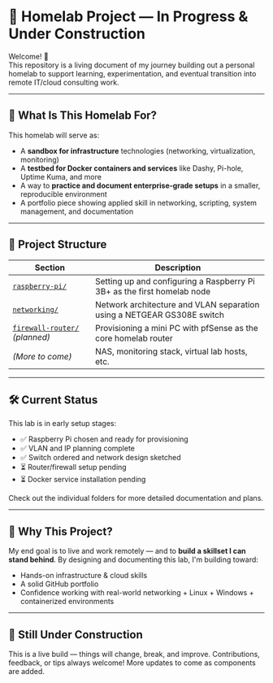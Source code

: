 # 🧪 Homelab Project — In Progress & Under Construction

Welcome! 👋  
This repository is a living document of my journey building out a personal homelab to support learning, experimentation, and eventual transition into remote IT/cloud consulting work.

---

## 📌 What Is This Homelab For?

This homelab will serve as:
- A **sandbox for infrastructure** technologies (networking, virtualization, monitoring)
- A **testbed for Docker containers and services** like Dashy, Pi-hole, Uptime Kuma, and more
- A way to **practice and document enterprise-grade setups** in a smaller, reproducible environment
- A portfolio piece showing applied skill in networking, scripting, system management, and documentation

---

## 🧱 Project Structure

| Section | Description |
|--------|-------------|
| [`raspberry-pi/`](./raspberry-pi) | Setting up and configuring a Raspberry Pi 3B+ as the first homelab node |
| [`networking/`](./networking) | Network architecture and VLAN separation using a NETGEAR GS308E switch |
| [`firewall-router/`](./firewall-router) *(planned)* | Provisioning a mini PC with pfSense as the core homelab router |
| *(More to come)* | NAS, monitoring stack, virtual lab hosts, etc. |

---

## 🛠️ Current Status

This lab is in early setup stages:
- ✅ Raspberry Pi chosen and ready for provisioning
- ✅ VLAN and IP planning complete
- ✅ Switch ordered and network design sketched
- ⏳ Router/firewall setup pending
- ⏳ Docker service installation pending

Check out the individual folders for more detailed documentation and plans.

---

## 🧭 Why This Project?

My end goal is to live and work remotely — and to **build a skillset I can stand behind**. By designing and documenting this lab, I'm building toward:
- Hands-on infrastructure & cloud skills
- A solid GitHub portfolio
- Confidence working with real-world networking + Linux + Windows + containerized environments

---

## 🚧 Still Under Construction

This is a live build — things will change, break, and improve. Contributions, feedback, or tips always welcome! More updates to come as components are added.

